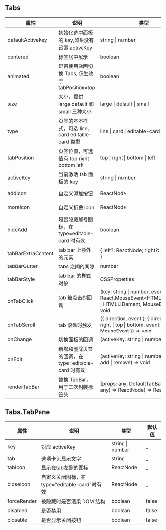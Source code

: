## Tabs
| 属性 | 说明 | 类型 | 默认值 | 
| --- | --- | --- | --- | 
| defaultActiveKey   | 初始化选中面板的 key,如果没有设置 activeKey          | string \| number | _ |
| centered           | 标签居中展示                                        | boolean | false |
| animated           | 是否使用动画切换 Tabs, 仅生效于 tabPosition=top    | boolean | _ |
| size               | 大小，提供 large default 和 small 三种大小           | large \| default \| small | default |
| type               | 页签的基本样式，可选 line、card editable-card 类型   | line \| card \| editable-card \| separate | line |
| tabPosition        | 页签位置，可选值有 top right bottom left            | top \| right \| bottom \| left | _ |
| activeKey          | 当前激活 tab 面板的 key                             | string \| number | _ |
| addIcon            | 自定义添加按钮                                      | ReactNode | \<Plus \/\> |
| moreIcon           | 自定义折叠 icon                                     | ReactNode | \<More \/\> |
| hideAdd            | 是否隐藏加号图标，在 type=editable-card 时有效     | boolean | false |
| tabBarExtraContent | tab bar 上额外的元素                                | { left?: ReactNode; right?: ReactNode } | _ |
| tabBarGutter       | tabs 之间的间隙                                     | number | _ |
| tabBarStyle        | tab bar 的样式对象                                  | CSSProperties | _ |
| onTabClick         | tab 被点击的回调                                    | (key: string \| number, event: React.MouseEvent\<HTMLDivElement \| HTMLLIElement, MouseEvent\>) => void | _ |
| onTabScroll        | tab 滚动时触发                                      | ({ direction, event }: { direction: left \| right \| top \| bottom, event: MouseEvent }) => void | _ |
| onChange           | 切换面板的回调                                      | (activeKey: string \| number) => void | _ |
| onEdit             | 新增和删除页签的回调，在 type=editable-card 时有效  | (activeKey: string \| number, action: add \| remove) => void | _ |
| renderTabBar       | 替换 TabBar，用于二次封装标签头                      | (props: any, DefaultTabBar: (props: any) => ReactNode) => ReactNode | _ |

## Tabs.TabPane
| 属性 | 说明 | 类型 | 默认值 | 
| --- | --- | --- | --- | 
| key         | 对应 activeKey                             |  string \| number | _ |            
| tab         | 选项卡头显示文字                          	 |  string           | _ |  
| tabIcon     | 显示在tab左侧的图标                          |  ReactNode        | _ |     
| closeIcon   | 自定义关闭图标，在 type="editable-card"时有效	 |  ReactNode        | _ |     
| forceRender | 被隐藏时是否渲染 DOM 结构                      |  boolean          | false |   
| disabled    | 是否禁用                                     |  boolean          | false |   
| closable    | 是否显示关闭按钮                              |  boolean          | false |   